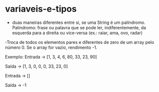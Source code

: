 # variaveis-e-tipos
- duas maneiras diferentes entre si, se uma String é um palíndromo.
Palíndromo: frase ou palavra que se pode ler, indiferentemente, da esquerda para a direita ou vice-versa (ex.: raiar, ama, ovo, radar) 

-Troca de todos os elementos pares e diferentes de zero de um array pelo número 0. Se o array for vazio, rendimento -1.

Exemplo: Entrada -> [1, 3, 4, 6, 80, 33, 23, 90]

Saída -> [1, 3, 0, 0, 0, 33, 23, 0]

Entrada -> []

Saída -> -1
